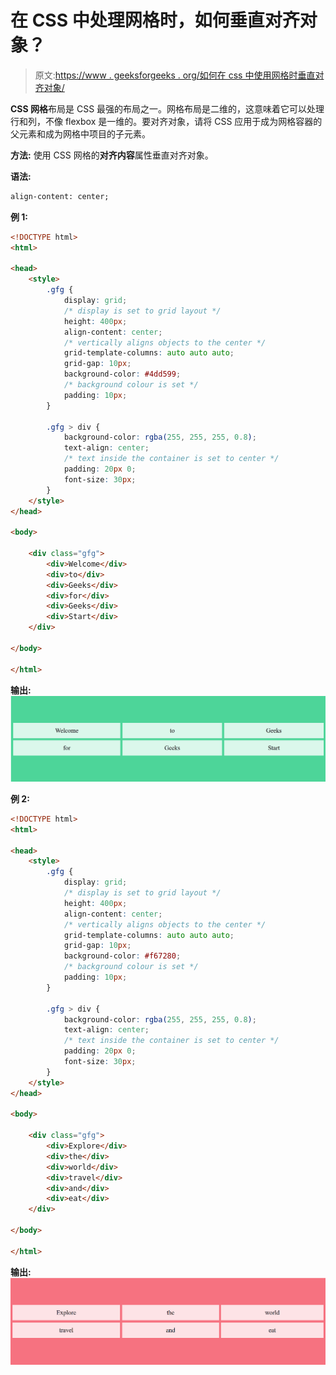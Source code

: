 # 在 CSS 中处理网格时，如何垂直对齐对象？

> 原文:[https://www . geeksforgeeks . org/如何在 css 中使用网格时垂直对齐对象/](https://www.geeksforgeeks.org/how-to-align-objects-vertically-when-working-with-grids-in-css/)

**CSS 网格**布局是 CSS 最强的布局之一。网格布局是二维的，这意味着它可以处理行和列，不像 flexbox 是一维的。要对齐对象，请将 CSS 应用于成为网格容器的父元素和成为网格中项目的子元素。

**方法:**
使用 CSS 网格的**对齐内容**属性垂直对齐对象。

**语法:**

```html
align-content: center;

```

**例 1:**

```html
<!DOCTYPE html>
<html>

<head>
    <style>
        .gfg {
            display: grid;
            /* display is set to grid layout */
            height: 400px;
            align-content: center;
            /* vertically aligns objects to the center */
            grid-template-columns: auto auto auto;
            grid-gap: 10px;
            background-color: #4dd599;
            /* background colour is set */
            padding: 10px;
        }

        .gfg > div {
            background-color: rgba(255, 255, 255, 0.8);
            text-align: center;
            /* text inside the container is set to center */
            padding: 20px 0;
            font-size: 30px;
        }
    </style>
</head>

<body>

    <div class="gfg">
        <div>Welcome</div>
        <div>to</div>
        <div>Geeks</div>
        <div>for</div>
        <div>Geeks</div>
        <div>Start</div>
    </div>

</body>

</html>
```

**输出:**
![](img/0cf2102f35d826b07b24b21aaefe98ed.png)

**例 2:**

```html
<!DOCTYPE html>
<html>

<head>
    <style>
        .gfg {
            display: grid;
            /* display is set to grid layout */
            height: 400px;
            align-content: center;
            /* vertically aligns objects to the center */
            grid-template-columns: auto auto auto;
            grid-gap: 10px;
            background-color: #f67280;
            /* background colour is set */
            padding: 10px;
        }

        .gfg > div {
            background-color: rgba(255, 255, 255, 0.8);
            text-align: center;
            /* text inside the container is set to center */
            padding: 20px 0;
            font-size: 30px;
        }
    </style>
</head>

<body>

    <div class="gfg">
        <div>Explore</div>
        <div>the</div>
        <div>world</div>
        <div>travel</div>
        <div>and</div>
        <div>eat</div>
    </div>

</body>

</html>
```

**输出:**
![](img/f1b25d9072fe6aca12c3faf6384cc691.png)